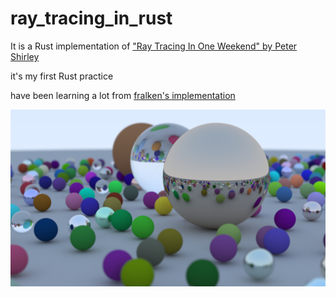 # ray_tracing_in_rust
It is a Rust implementation of ["Ray Tracing In One Weekend" by Peter Shirley](https://raytracing.github.io/books/RayTracingInOneWeekend.html)

it's my first Rust practice

have been learning a lot from [fralken's implementation](https://github.com/fralken/ray-tracing-in-one-weekend)

![](./image_new.png)
